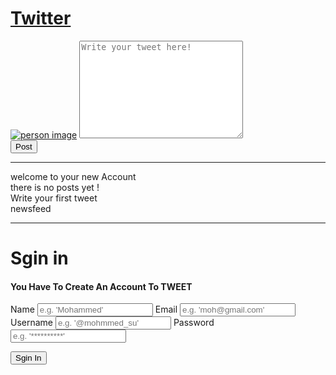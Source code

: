 <!DOCTYPE html>
<html lang="en">
<head>
    <meta charset="UTF-8">
    <meta name="viewport" content="width=device-width, initial-scale=1.0">
    <title>Twitter</title>
    <link rel="stylesheet" href="twitter.css">
    <script src="https://use.fontawesome.com/c9a81798f6.js"></script>
</head>
<body>
    <div class="container">
        <div class="twitter">
            <div class="twitter-logo"><a href="#"><i class="fa fa-twitter" aria-hidden="true"></i></a></div>
            <div class="twitter-name">
                <a href="#"><h1>Twitter</h1></a>
            </div>
        </div>
        <div class="new-tweet">
            <div class="add-tweet">
                <a href="#"><img src="no-person.jpg" alt="person image"></a>
                <textarea name="tweet" id="add-tweet" cols="30" rows="10" placeholder="Write your tweet here!"></textarea>
            </div>
            <div class="submit-new-tweet">
                <button id="post-button" onclick="AddToNewsfeed()"><i class="fa fa-paper-plane"></i> Post</button>
            </div>
        </div>
        <hr>
        <div class="newsfeed" id="newsfeed">
            <div class="no-posts" id="no-posts">
                <span>welcome to your new Account</span><br>
                there is no posts yet !<br>
                Write your first tweet <i class="fa fa-arrow-up" aria-hidden="true"></i>
            </div>
            <div class="newsfeed-text" id="newsfeed-text">
                newsfeed
            </div>
            <hr id="first-line" class="line">
        </div>
    </div>
    <div class="main-container" id="main-container">
        <div class="content">
            <div class="sgin-in">
                <h1>Sgin in</h1>
                <h4>You Have To Create An Account To <strong>TWEET</strong></h4>
            </div>
            <form action="#">
                <label for="name">Name</label>
                <input type="text" name="name" id="input-name" placeholder="e.g. 'Mohammed'" autocomplete="off" required>
                <label for="email">Email</label>
                <input type="email" name="email" id="email" placeholder="e.g. 'moh@gmail.com'" autocomplete="off" required>
                <label for="username">Username</label>
                <input type="text" name="username" id="input-username" placeholder="e.g. '@mohmmed_su'" autocomplete="off" required>
                <label for="password">Password</label>
                <input type="password" name="password" id="input-password" placeholder="e.g. '**********'" autocomplete="off" required>
            </form>
            <div class="buttons">
                <button type="submit" id="sgin-in-button" onclick="sgin()">Sgin In</button>
            </div>
        </div>
    </div>
<script src="twitter.js"></script>
</body>
</html>
